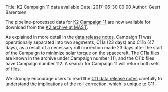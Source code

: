 Title: K2 Campaign 11 data available
Date: 2017-06-30 00:00
Author: Geert Barentsen

The pipeline-processed data for
[K2 Campaign 11](k2-approved-programs.html#campaign-11)
are now available for download
from the [K2 archive at MAST](http://archive.stsci.edu/k2). 

As explained in more detail in the [data release notes](/k2-data-release-notes.html#k2-campaign-11),
Campaign 11 was operationally separated into two segments,
C11a (23 days) and C11b (47 days),
as a result of a necessary roll correction
made 23 days after the start of the Campaign
to minimize solar torque on the spacecraft.
The C11a files are known in the archive under Campaign number 111,
and the C11b files have Campaign number 112.
A search for Campaign 11 will return both sets of files.

We strongly encourage users to read the [C11 data release notes](/k2-data-release-notes.html#k2-campaign-11) carefully to understand
the implications of the roll correction, which is unique to C11.
